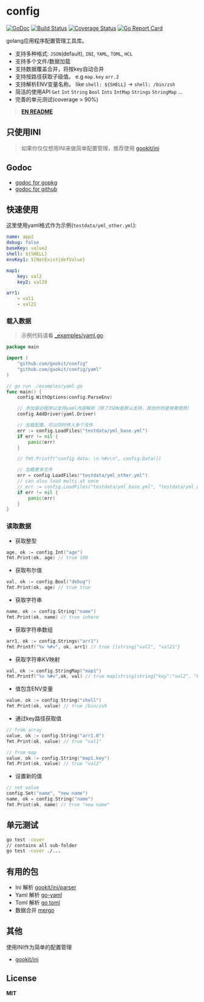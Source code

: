 # config

[![GoDoc](https://godoc.org/github.com/gookit/config?status.svg)](https://godoc.org/github.com/gookit/config)
[![Build Status](https://travis-ci.org/gookit/config.svg?branch=master)](https://travis-ci.org/gookit/config)
[![Coverage Status](https://coveralls.io/repos/github/gookit/config/badge.svg?branch=master)](https://coveralls.io/github/gookit/config?branch=master)
[![Go Report Card](https://goreportcard.com/badge/github.com/gookit/config)](https://goreportcard.com/report/github.com/gookit/config)

golang应用程序配置管理工具库。

- 支持多种格式: `JSON`(default), `INI`, `YAML`, `TOML`, `HCL`
- 支持多个文件/数据加载
- 支持数据覆盖合并，将按key自动合并
- 支持按路径获取子级值。 e.g `map.key` `arr.2`
- 支持解析ENV变量名称。 like `shell: ${SHELL}` -> `shell: /bin/zsh`
- 简洁的使用API `Get` `Int` `String` `Bool` `Ints` `IntMap` `Strings` `StringMap` ...
- 完善的单元测试(coverage > 90%)

> **[EN README](README.md)**

## 只使用INI

> 如果你仅仅想用INI来做简单配置管理，推荐使用 [gookit/ini](https://github.com/gookit/ini)

## Godoc

- [godoc for gopkg](https://godoc.org/gopkg.in/gookit/config.v1)
- [godoc for github](https://godoc.org/github.com/gookit/config)

## 快速使用

这里使用yaml格式作为示例(`testdata/yml_other.yml`):

```yaml
name: app2
debug: false
baseKey: value2
shell: ${SHELL}
envKey1: ${NotExist|defValue}

map1:
    key: val2
    key2: val20

arr1:
    - val1
    - val21
```

### 载入数据

> 示例代码请看 [_examples/yaml.go](_examples/yaml.go):

```go
package main

import (
    "github.com/gookit/config"
    "github.com/gookit/config/yaml"
)

// go run ./examples/yaml.go
func main() {
	config.WithOptions(config.ParseEnv)

    // 添加驱动程序以支持yaml内容解析（除了JSON是默认支持，其他的则是按需使用）
    config.AddDriver(yaml.Driver)

    // 加载配置，可以同时传入多个文件
	err := config.LoadFiles("testdata/yml_base.yml")
	if err != nil {
		panic(err)
	}

	// fmt.Printf("config data: \n %#v\n", config.Data())

	// 加载更多文件
	err = config.LoadFiles("testdata/yml_other.yml")
	// can also load multi at once
	// err := config.LoadFiles("testdata/yml_base.yml", "testdata/yml_other.yml")
	if err != nil {
		panic(err)
	}
}
```

### 读取数据

- 获取整型

```go
age, ok := config.Int("age")
fmt.Print(ok, age) // true 100
```

- 获取布尔值

```go
val, ok := config.Bool("debug")
fmt.Print(ok, age) // true true
```

- 获取字符串

```go
name, ok := config.String("name")
fmt.Print(ok, name) // true inhere
```

- 获取字符串数组

```go
arr1, ok := config.Strings("arr1")
fmt.Printf("%v %#v", ok, arr1) // true []string{"val1", "val21"}
```

- 获取字符串KV映射

```go
val, ok := config.StringMap("map1")
fmt.Printf("%v %#v",ok, val) // true map[string]string{"key":"val2", "key2":"val20"}
```

- 值包含ENV变量

```go
value, ok := config.String("shell")
fmt.Print(ok, value) // true /bin/zsh
```

- 通过key路径获取值

```go
// from array
value, ok := config.String("arr1.0")
fmt.Print(ok, value) // true "val1"

// from map
value, ok := config.String("map1.key")
fmt.Print(ok, value) // true "val2"
```

- 设置新的值

```go
// set value
config.Set("name", "new name")
name, ok = config.String("name")
fmt.Print(ok, name) // true "new name"
```

## 单元测试

```bash
go test -cover
// contains all sub-folder
go test -cover ./...
```

## 有用的包

- Ini 解析 [gookit/ini/parser](https://github.com/gookit/ini/tree/master/parser)
- Yaml 解析 [go-yaml](https://github.com/go-yaml/yaml)
- Toml 解析 [go toml](https://github.com/BurntSushi/toml)
- 数据合并 [mergo](https://github.com/imdario/mergo)

## 其他

使用INI作为简单的配置管理

- [gookit/ini](https://github.com/gookit/ini) 

## License

**MIT**
